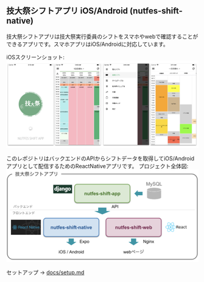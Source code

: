 ## 技大祭シフトアプリ iOS/Android (nutfes-shift-native)
技大祭シフトアプリは技大祭実行委員のシフトをスマホやwebで確認することができるアプリです。スマホアプリはiOS/Androidに対応しています。

iOSスクリーンショット:
![image1](https://github.com/youichiro/nutfes-shift-native/blob/master/assets/readme_image1.png)


このレポジトリはバックエンドのAPIからシフトデータを取得してiOS/Androidアプリとして配信するためのReactNativeアプリです。
プロジェクト全体図:
![image2](https://github.com/youichiro/nutfes-shift-native/blob/master/assets/readme_image2.png)

セットアップ -> [docs/setup.md](https://github.com/youichiro/nutfes-shift-native/blob/master/docs/setup.md)
